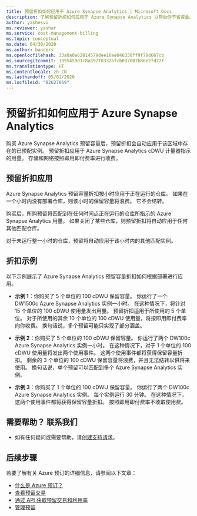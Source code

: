 ```yaml
---
title: 预留折扣如何应用于 Azure Synapse Analytics | Microsoft Docs
description: 了解预留折扣如何应用于 Azure Synapse Analytics 以帮助你节省资金。
author: yashesvi
ms.reviewer: yashar
ms.service: cost-management-billing
ms.topic: conceptual
ms.date: 04/30/2020
ms.author: banders
ms.openlocfilehash: 33a0a0a62814579dee10ae046338ff9f78d667cb
ms.sourcegitcommit: 1895459d1c8a592f03326fcb037007b86e2fd22f
ms.translationtype: HT
ms.contentlocale: zh-CN
ms.lasthandoff: 05/01/2020
ms.locfileid: "82627069"
---
```

# <a name="how-reservation-discounts-apply-to-azure-synapse-analytics"></a>预留折扣如何应用于 Azure Synapse Analytics

购买 Azure Synapse Analytics 预留容量后，预留折扣会自动应用于该区域中存在的已预配实例。 预留折扣应用于 Azure Synapse Analytics cDWU 计量器指示的用量。 存储和网络按照即用即付费率进行收费。

## <a name="reservation-discount-application"></a>预留折扣应用

Azure Synapse Analytics 预留容量折扣按小时应用于正在运行的仓库。 如果在一个小时内没有部署仓库，则该小时的保留容量将浪费。 它不会结转。

购买后，所购预留将匹配到在任何时间点正在运行的仓库所指示的 Azure Synapse Analytics 用量。 如果关闭了某些仓库，则预留折扣将自动应用于任何其他匹配仓库。

对于未运行整一小时的仓库，预留将自动应用于该小时内的其他匹配实例。

## <a name="discount-examples"></a>折扣示例

以下示例展示了 Azure Synapse Analytics 预留容量折扣如何根据部署进行应用。

- **示例 1**：你购买了 5 个单位的 100 cDWU 保留容量。 你运行了一个 DW1500c Azure Synapse Analytics 实例一小时。 在这种情况下，将针对 15 个单位的 100 cDWU 使用量发出用量。 预留折扣适用于所使用的 5 个单位。 对于所使用的其余 10 个单位的 100 cDWU 使用量，将按即用即付费率向你收费。 换句话说，多个预留可能只实现了部分涵盖。

- **示例 2**：你购买了 5 个单位的 100 cDWU 保留容量。 你运行了两个 DW100c Azure Synapse Analytics 实例一小时。 在这种情况下，对于 1 个单位的 100 cDWU 使用量将发出两个使用事件。 这两个使用事件都将获得保留容量折扣。 剩余的 3 个单位的 100 cDWU 保留容量将浪费，并且无法结转以供将来使用。 换句话说，单个预留可以匹配到多个 Azure Synapse Analytics 实例。

- **示例 3**：你购买了 1 个单位的 100 cDWU 保留容量。 你运行了两个 DW100c Azure Synapse Analytics 实例。 每个实例运行 30 分钟。 在这种情况下，这两个使用事件都将获得保留容量折扣。 按照即用即付费率不收取使用费。

## <a name="need-help-contact-us"></a>需要帮助？ 联系我们

- 如有任何疑问或需要帮助，请[创建支持请求](https://go.microsoft.com/fwlink/?linkid=2083458)。

## <a name="next-steps"></a>后续步骤

若要了解有关 Azure 预订的详细信息，请参阅以下文章：

- [什么是 Azure 预订？](save-compute-costs-reservations.md)
- [查看预留交易](view-reservations.md)
- [通过 API 获取预留交易和利用率](reservation-apis.md)
- [管理预留](manage-reserved-vm-instance.md)

